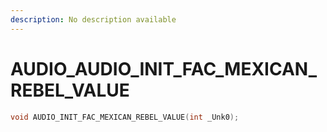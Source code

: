 ```yaml
---
description: No description available 
---
```


# AUDIO\_AUDIO_INIT_FAC_MEXICAN_REBEL_VALUE

```cpp
void AUDIO_INIT_FAC_MEXICAN_REBEL_VALUE(int _Unk0);
```
